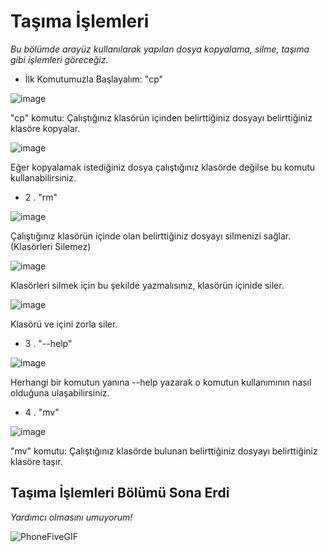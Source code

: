 # Taşıma İşlemleri
_Bu bölümde arayüz kullanılarak yapılan dosya kopyalama, silme, taşıma gibi işlemleri göreceğiz._

- İlk Komutumuzla Başlayalım: "cp"

![image](https://github.com/alperberke/Linux-Shell-Notlari-Kali/assets/158094774/f714275c-65d3-440b-867a-2b763b6faf24)

"cp" komutu: Çalıştığınız klasörün içinden belirttiğiniz dosyayı belirttiğiniz klasöre kopyalar.

![image](https://github.com/alperberke/Linux-Shell-Notlari-Kali/assets/158094774/a7a0cc50-e0b6-45da-9f03-4aa6b79a1b1a)

Eğer kopyalamak istediğiniz dosya çalıştığınız klasörde değilse bu komutu kullanabilirsiniz.

- 2 . "rm"

![image](https://github.com/alperberke/Linux-Shell-Notlari-Kali/assets/158094774/6756a67c-0dee-4036-966d-a0f27ec65dfa)

Çalıştığınız klasörün içinde olan belirttiğiniz dosyayı silmenizi sağlar. (Klasörleri Silemez)

![image](https://github.com/alperberke/Linux-Shell-Notlari-Kali/assets/158094774/9d2eb731-a3ae-46a7-a0c4-ee52edbeee4e)

Klasörleri silmek için bu şekilde yazmalısınız, klasörün içinide siler.

![image](https://github.com/alperberke/Linux-Shell-Notlari-Kali/assets/158094774/c38c7152-9348-48ac-85a4-85f5d3f19067)

Klasörü ve içini zorla siler.

- 3 . "--help"

![image](https://github.com/alperberke/Linux-Shell-Notlari-Kali/assets/158094774/2e5025da-8b9d-4f00-b64d-29db5fc73724)

Herhangi bir komutun yanına --help yazarak o komutun kullanımının nasıl olduğuna ulaşabilirsiniz.

- 4 . "mv"

![image](https://github.com/alperberke/Linux-Shell-Notlari-Kali/assets/158094774/4b63b754-2d89-4d89-b2f0-4cfe3909f44f)

"mv" komutu: Çalıştığınız klasörde bulunan belirttiğiniz dosyayı belirttiğiniz klasöre taşır.

## Taşıma İşlemleri Bölümü Sona Erdi
*Yardımcı olmasını umuyorum!*

![PhoneFiveGIF](https://github.com/alperberke/Linux-Shell-Notlari-Kali/assets/158094774/366b8591-98b8-4e54-b4e5-058c0821042b)
